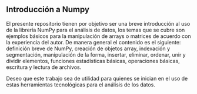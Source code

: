 ## Introducción a Numpy

El presente repositorio tienen por objetivo ser una breve introducción al uso de la librería NumPy para el análisis de datos, los temas que se cubre son ejemplos básicos para la manipulación de arrays o matrices de acuerdo con la experiencia del autor. De manera general el contenido es el siguiente: definición breve de NumPy, creación de objetos array, indexación y segmentación, manipulación de la forma, insertar, eliminar, ordenar, unir y dividir elementos, funciones estadísticas básicas, operaciones básicas, escritura y lectura de archivos.

Deseo que este trabajo sea de utilidad para quienes se inician en el uso de estas herramientas tecnológicas para el análisis de los datos. 

